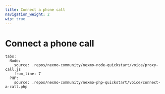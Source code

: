 ```yaml
---
title: Connect a phone call
navigation_weight: 2
wip: true
---
```


# Connect a phone call

```tabbed_examples
tabs:
  Node:
    source: .repos/nexmo-community/nexmo-node-quickstart/voice/proxy-call.js
    from_line: 7
  PHP:
    source: .repos/nexmo-community/nexmo-php-quickstart/voice/connect-a-call.php
```
